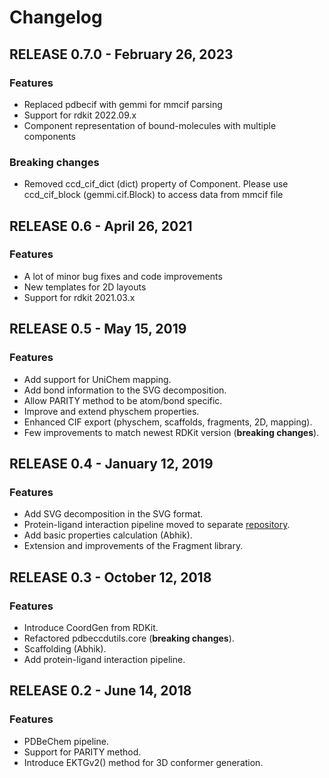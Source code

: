 # Changelog

## RELEASE 0.7.0 - February 26, 2023

### Features
* Replaced pdbecif with gemmi for mmcif parsing
* Support for rdkit 2022.09.x
* Component representation of bound-molecules with multiple components

### Breaking changes
* Removed ccd_cif_dict (dict) property of Component. Please use ccd_cif_block (gemmi.cif.Block) to access data from mmcif file

## RELEASE 0.6 - April 26, 2021

### Features

* A lot of minor bug fixes and code improvements
* New templates for 2D layouts
* Support for rdkit 2021.03.x

## RELEASE 0.5 - May 15, 2019

### Features

* Add support for UniChem mapping.
* Add bond information to the SVG decomposition.
* Allow PARITY method to be atom/bond specific.
* Improve and extend physchem properties.
* Enhanced CIF export (physchem, scaffolds, fragments, 2D, mapping).
* Few improvements to match newest RDKit version (**breaking changes**).

## RELEASE 0.4 - January 12, 2019

### Features

* Add SVG decomposition in the SVG format.
* Protein-ligand interaction pipeline moved to separate [repository](https://gitlab.ebi.ac.uk/pdbe/release/interactions).
* Add basic properties calculation (Abhik).
* Extension and improvements of the Fragment library.

## RELEASE 0.3 - October 12, 2018

### Features

* Introduce CoordGen from RDKit.
* Refactored pdbeccdutils.core (**breaking changes**).
* Scaffolding (Abhik).
* Add protein-ligand interaction pipeline.

## RELEASE 0.2 - June 14, 2018

### Features

* PDBeChem pipeline.
* Support for PARITY method.
* Introduce EKTGv2() method for 3D conformer generation.
